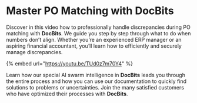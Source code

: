 # Master PO Matching with DocBits

Discover in this video how to professionally handle discrepancies during PO matching with **DocBits**. We guide you step by step through what to do when numbers don’t align. Whether you’re an experienced ERP manager or an aspiring financial accountant, you’ll learn how to efficiently and securely manage discrepancies.

{% embed url="https://youtu.be/TUd0z7m70Y4" %}

Learn how our special AI swarm intelligence in **DocBits** leads you through the entire process and how you can use our documentation to quickly find solutions to problems or uncertainties. Join the many satisfied customers who have optimized their processes with **DocBits**.

